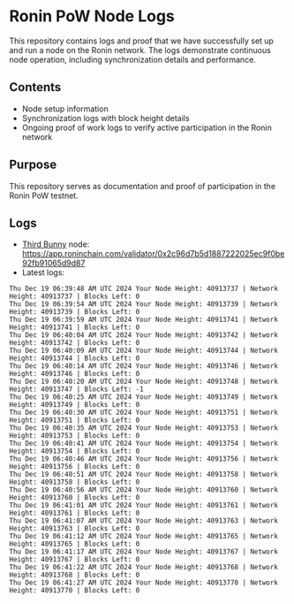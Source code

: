 # Ronin PoW Node Logs

This repository contains logs and proof that we have successfully set up and run a node on the Ronin network. The logs demonstrate continuous node operation, including synchronization details and performance.

## Contents

- Node setup information
- Synchronization logs with block height details
- Ongoing proof of work logs to verify active participation in the Ronin network

## Purpose

This repository serves as documentation and proof of participation in the Ronin PoW testnet.

## Logs

- [Third Bunny](https://thirdbunny.xyz/) node: https://app.roninchain.com/validator/0x2c96d7b5d1887222025ec9f0be92fb91065d9d87
- Latest logs:
```
Thu Dec 19 06:39:48 AM UTC 2024 Your Node Height: 40913737 | Network Height: 40913737 | Blocks Left: 0
Thu Dec 19 06:39:54 AM UTC 2024 Your Node Height: 40913739 | Network Height: 40913739 | Blocks Left: 0
Thu Dec 19 06:39:59 AM UTC 2024 Your Node Height: 40913741 | Network Height: 40913741 | Blocks Left: 0
Thu Dec 19 06:40:04 AM UTC 2024 Your Node Height: 40913742 | Network Height: 40913742 | Blocks Left: 0
Thu Dec 19 06:40:09 AM UTC 2024 Your Node Height: 40913744 | Network Height: 40913744 | Blocks Left: 0
Thu Dec 19 06:40:14 AM UTC 2024 Your Node Height: 40913746 | Network Height: 40913746 | Blocks Left: 0
Thu Dec 19 06:40:20 AM UTC 2024 Your Node Height: 40913748 | Network Height: 40913747 | Blocks Left: -1
Thu Dec 19 06:40:25 AM UTC 2024 Your Node Height: 40913749 | Network Height: 40913749 | Blocks Left: 0
Thu Dec 19 06:40:30 AM UTC 2024 Your Node Height: 40913751 | Network Height: 40913751 | Blocks Left: 0
Thu Dec 19 06:40:35 AM UTC 2024 Your Node Height: 40913753 | Network Height: 40913753 | Blocks Left: 0
Thu Dec 19 06:40:41 AM UTC 2024 Your Node Height: 40913754 | Network Height: 40913754 | Blocks Left: 0
Thu Dec 19 06:40:46 AM UTC 2024 Your Node Height: 40913756 | Network Height: 40913756 | Blocks Left: 0
Thu Dec 19 06:40:51 AM UTC 2024 Your Node Height: 40913758 | Network Height: 40913758 | Blocks Left: 0
Thu Dec 19 06:40:56 AM UTC 2024 Your Node Height: 40913760 | Network Height: 40913760 | Blocks Left: 0
Thu Dec 19 06:41:01 AM UTC 2024 Your Node Height: 40913761 | Network Height: 40913761 | Blocks Left: 0
Thu Dec 19 06:41:07 AM UTC 2024 Your Node Height: 40913763 | Network Height: 40913763 | Blocks Left: 0
Thu Dec 19 06:41:12 AM UTC 2024 Your Node Height: 40913765 | Network Height: 40913765 | Blocks Left: 0
Thu Dec 19 06:41:17 AM UTC 2024 Your Node Height: 40913767 | Network Height: 40913767 | Blocks Left: 0
Thu Dec 19 06:41:22 AM UTC 2024 Your Node Height: 40913768 | Network Height: 40913768 | Blocks Left: 0
Thu Dec 19 06:41:27 AM UTC 2024 Your Node Height: 40913770 | Network Height: 40913770 | Blocks Left: 0
```
